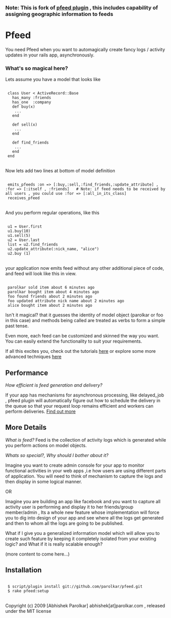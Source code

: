 ### Note: This is fork of [pfeed plugin](http://github.com/parolkar/pfeed "parolkar's pfeed") , this includes capability of assigning geographic information to feeds 

Pfeed
======

You need Pfeed when you want to automagically create fancy logs / activity updates in your rails app, asynchronously. 


### What's so magical here?
Lets assume you have a model that looks like

<pre>
<code>
 class User < ActiveRecord::Base
   has_many :friends
   has_one  :company
   def buy(x)
    ...
   end

   def sell(x)
    ...
   end
  
   def find_friends
    ...
   end  
 end
</code>
</pre>

Now lets add two lines at bottom of model definition 

<pre>
<code>
 emits_pfeeds :on => [:buy,:sell,:find_friends,:update_attribute] , :for => [:itself , :friends]   # Note: if feed needs to be received by all users , you could use :for => [:all_in_its_class]
 receives_pfeed
</code>
</pre>
          

And you perform regular operations, like this

<pre>
<code>
 u1 = User.first
 u1.buy(10)
 u1.sell(5)
 u2 = User.last
 list = u2.find_friends
 u2.update_attribute(:nick_name, "alice")
 u2.buy (1)
</code>
</pre>
your application now emits feed without any other additional piece of code, and feed will look like this in view. 
<pre><code>
 parolkar sold item about 6 minutes ago
 parolkar bought item about 4 minutes ago
 foo found friends about 2 minutes ago
 foo updated attribute nick name about 2 minutes ago
 alice bought item about 2 minutes ago
</code></pre>

Isn't it magical? that it guesses the identity of model object (parolkar or foo in this case) and methods being called are treated as verbs to form a simple past tense.  

Even more, each feed can be customized and skinned the way you want. You can easily extend the functionality to suit your requirements.  

If all this excites you, check out the tutorials [here](http://wiki.github.com/parolkar/pfeed "pfeed's Wiki") or explore some more advanced techniques [here](http://wiki.github.com/parolkar/pfeed/customizing-the-pfeed-item "pfeed customisation techniques")            


## Performance

*How efficient is feed generation and delivery?* 

  If your app has mechanisms for asynchronous processing, like delayed_job , pfeed plugin will automatically figure out  how to schedule the delivery in the queue so that your request loop remains efficient and workers can perform deliveries. [Find out more](http://wiki.github.com/parolkar/pfeed/pfeed-delivery-as-background-job "pfeed delivery as background job")  

## More Details

*What is feed?*
Feed is the collection of activity logs which is generated while you perform actions on model objects.

*Whats so special?, Why should I bother about it?*  

Imagine you want to create admin console for your app to monitor functional activities in your web apps ,i.e how users are using different parts of application. You will need to think of mechanism to capture the logs and then display in some logical manner.  

OR  

Imagine you are building an app like facebook and you want to capture all activity user is performing and display it to her friends/group member/admin , Its a whole new feature whose implementation will force you to dig into design of your app and see where all the logs get generated and then to whom all the logs are going to be published.  

What if I give you a generalized information model which will allow you to create such feature by keeping it completely isolated from your existing logic? and What if it is really scalable enough?  

(more content to come here...)  


## Installation

<pre>
<code>	
 $ script/plugin install git://github.com/parolkar/pfeed.git
 $ rake pfeed:setup 
</code>
</pre> 



Copyright (c) 2009 [Abhishek Parolkar] abhishek[at]parolkar.com , released under the MIT license
